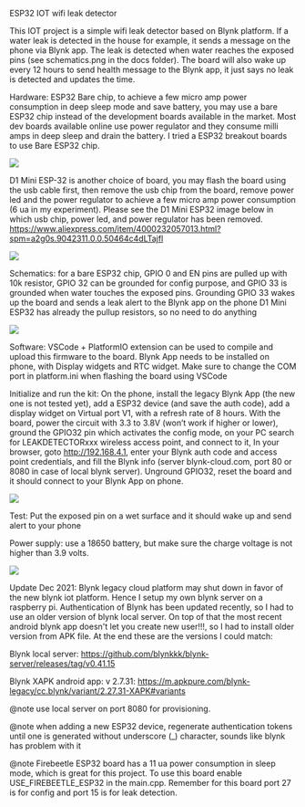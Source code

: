 ESP32 IOT wifi leak detector

This IOT project is a simple wifi leak detector based on Blynk platform. If a water leak is detected in the house for example, it sends a message on the phone via Blynk app. The leak is detected when water reaches the exposed pins (see schematics.png in the docs folder). The board will also wake up every 12 hours to send health message to the Blynk app, it just says no leak is detected and updates the time.

Hardware: 
ESP32 Bare chip, to achieve a few micro amp power consumption in deep sleep mode and save battery, you may use a bare ESP32 chip instead of the development boards available in the market. Most dev boards available online use power regulator and they consume milli amps in deep sleep and drain the battery. I tried a  ESP32 breakout boards to use Bare ESP32 chip.

![](docs/ESP32_Bare_Chip.jpg)

D1 Mini ESP-32 is another choice of board, you may flash the board using the usb cable first, then remove the usb chip from the board, remove power led and the power regulator to achieve a few micro amp power consumption (6 ua in my experiment). Please see the D1 Mini ESP32 image below in which usb chip, power led, and power regulator has been removed.
https://www.aliexpress.com/item/4000232057013.html?spm=a2g0s.9042311.0.0.50464c4dLTajfl

![](docs/D1_Mini.jpg)

Schematics:
for a bare ESP32 chip, GPIO 0 and EN pins are pulled up with 10k resistor, GPIO 32 can be grounded for config purpose, and GPIO 33 is grounded when water touches the exposed pins. Grounding GPIO 33 wakes up the board and sends a leak alert to the Blynk app on the phone
D1 Mini ESP32 has already the pullup resistors, so no need to do anything

![](docs/schematics_ESP32.png)

Software:
VSCode + PlatformIO extension can be used to compile and upload this firmware to the board. Blynk App needs to be installed on phone, with Display widgets and RTC widget. Make sure to change the COM port in platform.ini when flashing the board using VSCode

Initialize and run the kit:
On the phone, install the legacy Blynk App (the new one is not tested yet), add a ESP32 device (and save the auth code), add a display widget on Virtual port V1, with a refresh rate of 8 hours. 
With the board, power the circuit with 3.3 to 3.8V (won’t work if higher or lower), ground the GPIO32 pin which activates the config mode, on your PC search for LEAKDETECTORxxx wireless access point, and connect to it, In your browser, goto http://192.168.4.1, enter your Blynk auth code and access point credentials, and fill the Blynk info (server blynk-cloud.com, port 80 or 8080 in case of local blynk server). Unground GPIO32, reset the board and it should connect to your Blynk App on phone.

![](docs/Blynk.jpg)

Test:
Put the exposed pin on a wet surface and it should wake up and send alert to your phone

Power supply: use a 18650 battery, but make sure the charge voltage is not higher than 3.9 volts.

![](docs/device.jpg)


Update Dec 2021:
Blynk legacy cloud platform may shut down in favor of the new blynk iot platform. Hence I setup my own blynk server on a raspberry pi. Authentication of Blynk has been updated recently, so I had to use an older version of blynk local server. On top of that the most recent android blynk app doesn't let you create new user!!!, so I had to install older version from APK file. At the end these are the versions I could match:

Blynk local server:
https://github.com/blynkkk/blynk-server/releases/tag/v0.41.15

Blynk XAPK android app: v 2.7.31:
https://m.apkpure.com/blynk-legacy/cc.blynk/variant/2.27.31-XAPK#variants

@note use local server on port 8080 for provisioning.

@note when adding a new ESP32 device, regenerate authentication tokens until one is generated without underscore (_) character, sounds like blynk has problem with it

@note Firebeetle ESP32 board has a 11 ua power consumption in sleep mode, which is great for this project. To use this board enable USE_FIREBEETLE_ESP32 in the main.cpp. Remember for this board port 27 is for config and port 15 is for leak detection.